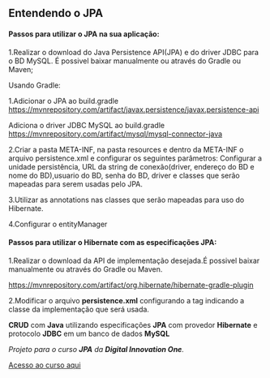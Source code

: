 ## Entendendo o JPA



#### Passos para utilizar o JPA na sua aplicação:

1.Realizar o download do Java Persistence API(JPA) e do driver JDBC para o BD MySQL.
É possivel baixar manualmente ou através do Gradle ou Maven;

Usando Gradle: 

1.Adicionar o JPA ao build.gradle
https://mvnrepository.com/artifact/javax.persistence/javax.persistence-api

Adiciona o driver JDBC MySQL ao build.gradle 
https://mvnrepository.com/artifact/mysql/mysql-connector-java

2.Criar a pasta META-INF, na pasta resources e dentro da META-INF o arquivo persistence.xml e configurar os seguintes parâmetros:
Configurar a unidade persistência, URL da string de conexão(driver, endereço do BD e nome do BD),usuario do BD, senha do BD,
driver e classes que serão mapeadas para serem usadas pelo JPA.

3.Utilizar as annotations nas classes que serão mapeadas para uso do Hibernate.

4.Configurar o entityManager



#### Passos para utilizar o Hibernate com as especificações JPA:

1.Realizar o download da API de implementação desejada.É possivel baixar manualmente ou através do Gradle ou Maven.

https://mvnrepository.com/artifact/org.hibernate/hibernate-gradle-plugin 

2.Modificar o arquivo **persistence.xml** configurando a tag <provider> indicando a classe da implementação que será usada.



**CRUD** com **Java** utilizando especificações **JPA** com provedor **Hibernate** e protocolo **JDBC** em um banco de dados **MySQL** 



*Projeto para o curso **JPA** da **Digital Innovation One**.*

[Acesso ao curso aqui](https://web.digitalinnovation.one/course/trabalhando-com-banco-de-dados-utilizando-jdbc-e-jpa/learning/36caf662-304d-444b-978d-958d79bb5a9a?back=/track/santander-fullstack-developer)











